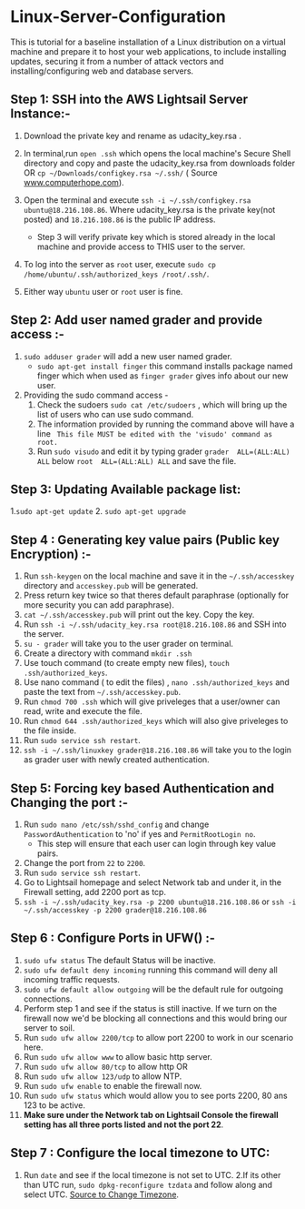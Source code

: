 # Linux-Server-Configuration
This is tutorial for a baseline installation of a Linux distribution on a virtual machine and prepare it to host your web applications, to include installing updates, securing it from a number of attack vectors and installing/configuring web and database servers.

## Step 1: SSH into the AWS Lightsail Server Instance:-
1. Download the private key and rename as udacity_key.rsa .
2. In terminal,run  `open .ssh` which opens the local machine's Secure Shell directory and copy and paste the udacity_key.rsa from downloads folder OR `cp ~/Downloads/configkey.rsa ~/.ssh/` ( Source www.computerhope.com).

3. Open the terminal and execute     `ssh -i ~/.ssh/configkey.rsa ubuntu@18.216.108.86`. Where udacity_key.rsa is the private key(not posted) and `18.216.108.86` is the public IP address.
      * Step 3 will verify private key which is stored already in the local machine and provide access to THIS user to the server.
4. To log into the server as `root` user, execute `sudo cp /home/ubuntu/.ssh/authorized_keys /root/.ssh/`.
5. Either way `ubuntu` user or `root` user is fine.

## Step 2: Add user named grader and provide access :-
1. `sudo adduser grader` will add a new user named grader.
      * `sudo apt-get install finger` this command installs package named finger which when used as `finger grader` gives               info about our new user.
2. Providing the sudo command access -
    1. Check the sudoers `sudo cat /etc/sudoers` , which will bring up the list of users who can use sudo command.
    2. The information provided by running the command above will have a line ` This file MUST be edited with the 'visudo' command as root.`
    3. Run `sudo visudo` and edit it by typing grader `grader  ALL=(ALL:ALL) ALL` below `root  ALL=(ALL:ALL) ALL` and save the file.

## Step 3: Updating Available package list:
1.`sudo apt-get update`
2. `sudo apt-get upgrade`

## Step 4 : Generating key value pairs (Public key Encryption) :-
1. Run `ssh-keygen` on the local machine and save it in the `~/.ssh/accesskey` directory and `accesskey.pub` will be generated.
2. Press return key twice so that theres default paraphrase (optionally for more security you can add paraphrase).
3. `cat ~/.ssh/accesskey.pub` will print out the key. Copy the key.
4. Run `ssh -i ~/.ssh/udacity_key.rsa root@18.216.108.86` and SSH into the server.
5. `su - grader` will take you to the user grader on terminal.
6. Create a directory with command `mkdir .ssh`
7. Use touch command (to create empty new files), `touch .ssh/authorized_keys`.
8. Use nano command ( to edit the files) , `nano .ssh/authorized_keys` and paste the text from `~/.ssh/accesskey.pub`.
9. Run `chmod 700 .ssh` which will give priveleges that a user/owner can read, write and execute the file.
10. Run `chmod 644 .ssh/authorized_keys` which will also give priveleges to the file inside.
11. Run `sudo service ssh restart`.
12. `ssh -i ~/.ssh/linuxkey grader@18.216.108.86` will take you to the login as grader user with newly created authentication.

## Step 5: Forcing key based Authentication and Changing the port :-
1. Run `sudo nano /etc/ssh/sshd_config` and change `PasswordAuthentication` to 'no' if yes and `PermitRootLogin no`.
    * This step will ensure that each user can login through key value pairs.
2. Change the port from `22` to `2200`.
3. Run `sudo service ssh restart`.
4. Go to Lightsail homepage and select Network tab and under it, in the Firewall setting, add 2200 port as tcp.
5. `ssh -i ~/.ssh/udacity_key.rsa -p 2200 ubuntu@18.216.108.86` or `ssh -i ~/.ssh/accesskey -p 2200 grader@18.216.108.86`

## Step 6 : Configure Ports in UFW() :-
1. `sudo ufw status` The default Status will be inactive.
2. `sudo ufw default deny incoming` running this command will deny all incoming traffic requests.
3. `sudo ufw default allow outgoing` will be the default rule for outgoing connections.
4. Perform step 1 and see if the status is still inactive. If we turn on the firewall now we'd be blocking all connections and this would bring our server to soil.
5. Run `sudo ufw allow 2200/tcp` to allow port 2200 to work in our scenario here.
6. Run `sudo ufw allow www` to allow basic http server.
7. Run `sudo ufw allow 80/tcp` to allow http OR
7. Run `sudo ufw allow 123/udp` to allow NTP.
8. Run `sudo ufw enable` to enable the firewall now.
9. Run `sudo ufw status` which would allow you to see ports 2200, 80 ans 123 to be active.
10. **Make sure under the Network tab on Lightsail Console the firewall setting has all three ports listed and not the port 22**.

## Step 7 : Configure the local timezone to UTC:
1. Run `date` and see if the local timezone is not set to UTC.
2.If its other than UTC run, `sudo dpkg-reconfigure tzdata` and follow along and select UTC. 
[Source to Change Timezone](https://askubuntu.com/questions/323131/setting-timezone-from-terminal "Change timezone").
